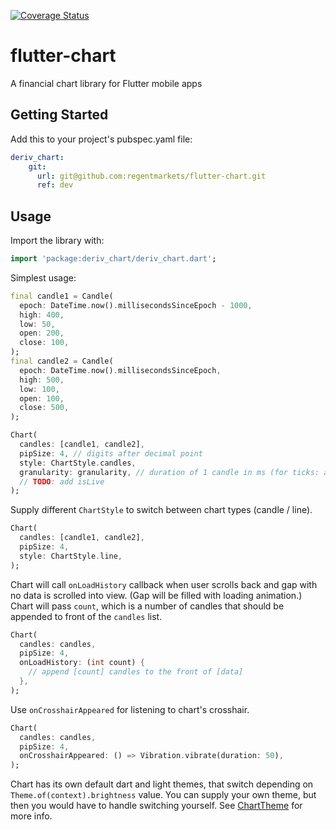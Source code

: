 [![Coverage Status](https://coveralls.io/repos/github/regentmarkets/flutter-chart/badge.svg?branch=pull/7&t=AA56dN)](https://coveralls.io/github/regentmarkets/flutter-chart?branch=pull/7)

# flutter-chart
A financial chart library for Flutter mobile apps

## Getting Started

Add this to your project's pubspec.yaml file:

```yaml
deriv_chart:
    git:
      url: git@github.com:regentmarkets/flutter-chart.git
      ref: dev
```

## Usage

Import the library with:

```dart
import 'package:deriv_chart/deriv_chart.dart';
```

Simplest usage:

```dart
final candle1 = Candle(
  epoch: DateTime.now().millisecondsSinceEpoch - 1000,
  high: 400,
  low: 50,
  open: 200,
  close: 100,
);
final candle2 = Candle(
  epoch: DateTime.now().millisecondsSinceEpoch,
  high: 500,
  low: 100,
  open: 100,
  close: 500,
);

Chart(
  candles: [candle1, candle2],
  pipSize: 4, // digits after decimal point
  style: ChartStyle.candles,
  granularity: granularity, // duration of 1 candle in ms (for ticks: average ms difference between ticks)
  // TODO: add isLive
);
```

Supply different `ChartStyle` to switch between chart types (candle / line).

```dart
Chart(
  candles: [candle1, candle2],
  pipSize: 4,
  style: ChartStyle.line,
);
```

Chart will call `onLoadHistory` callback when user scrolls back and gap with no data is scrolled into view. (Gap will be filled with loading animation.)
Chart will pass `count`, which is a number of candles that should be appended to front of the `candles` list.

```dart
Chart(
  candles: candles,
  pipSize: 4,
  onLoadHistory: (int count) {
    // append [count] candles to the front of [data]
  },
);
```

Use `onCrosshairAppeared` for listening to chart's crosshair.

```dart
Chart(
  candles: candles,
  pipSize: 4,
  onCrosshairAppeared: () => Vibration.vibrate(duration: 50),
);
```

Chart has its own default dart and light themes, that switch depending on `Theme.of(context).brightness` value.
You can supply your own theme, but then you would have to handle switching yourself. See [ChartTheme](https://github.com/regentmarkets/flutter-chart/blob/dev/lib/src/theme/chart_theme.dart) for more info.
